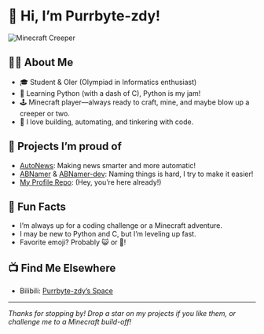 # 👋 Hi, I’m Purrbyte-zdy!

![Minecraft Creeper](https://static.wikia.nocookie.net/minecraft_gamepedia/images/3/3b/Creeper_face.png)

## 🧑‍💻 About Me
- 🎓 Student & OIer (Olympiad in Informatics enthusiast)
- 🐍 Learning Python (with a dash of C), Python is my jam!
- 🕹️ Minecraft player—always ready to craft, mine, and maybe blow up a creeper or two.
- 🤩 I love building, automating, and tinkering with code.

## 🚀 Projects I’m proud of
- [AutoNews](https://github.com/Purrbyte-zdy/AutoNews): Making news smarter and more automatic!
- [ABNamer](https://github.com/Purrbyte-zdy/ABNamer) & [ABNamer-dev](https://github.com/Purrbyte-zdy/ABNamer-dev): Naming things is hard, I try to make it easier!
- [My Profile Repo](https://github.com/Purrbyte-zdy/Purrbyte-zdy): (Hey, you’re here already!)

## 🌟 Fun Facts
- I’m always up for a coding challenge or a Minecraft adventure.
- I may be new to Python and C, but I’m leveling up fast.
- Favorite emoji? Probably 😺 or 🐍!

## 📺 Find Me Elsewhere
- Bilibili: [Purrbyte-zdy’s Space](https://space.bilibili.com/1874781419)

---

_Thanks for stopping by! Drop a star on my projects if you like them, or challenge me to a Minecraft build-off!_